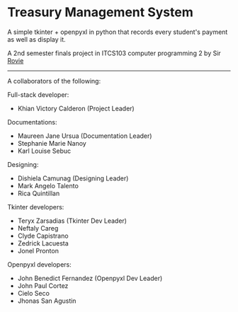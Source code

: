 # Treasury Management System

A simple tkinter + openpyxl in python that records every student's payment as well as display it.

A 2nd semester finals project in ITCS103 computer programming 2 by Sir [Rovie](https://github.com/itzzmerov)

----------------

A collaborators of the following:

Full-stack developer:
- Khian Victory Calderon (Project Leader)

Documentations:
- Maureen Jane Ursua (Documentation Leader)
- Stephanie Marie Nanoy
- Karl Louise Sebuc

Designing:
- Dishiela Camunag (Designing Leader)
- Mark Angelo Talento
- Rica Quintillan

Tkinter developers:
- Teryx Zarsadias (Tkinter Dev Leader)
- Neftaly Careg
- Clyde Capistrano
- Zedrick Lacuesta
- Jonel Pronton

Openpyxl developers:
- John Benedict Fernandez (Openpyxl Dev Leader)
- John Paul Cortez
- Cielo Seco
- Jhonas San Agustin